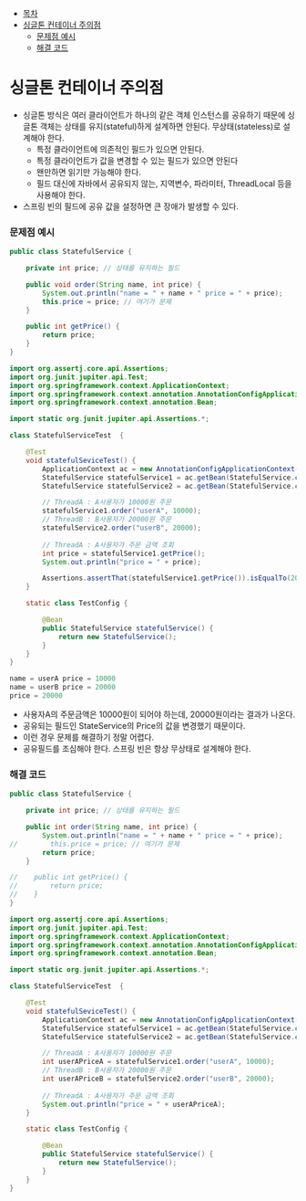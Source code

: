 * [목차](#목차)
* [싱글톤 컨테이너 주의점](#싱글톤-컨테이너-주의점)
    + [문제점 예시](#문제점-예시)
    + [해결 코드](#해결-코드)

# 싱글톤 컨테이너 주의점

- 싱글톤 방식은 여러 클라이언트가 하나의 같은 객체 인스턴스를 공유하기 때문에 싱글톤 객체는 상태를 유지(stateful)하게 설계하면 안된다. 무상태(stateless)로 설계해야 한다.
    - 특정 클라이언트에 의존적인 필드가 있으면 안된다.
    - 특정 클라이언트가 값을 변경할 수 있는 필드가 있으면 안된다
    - 왠만하면 읽기만 가능해야 한다.
    - 필드 대신에 자바에서 공유되지 않는, 지역변수, 파라미터, ThreadLocal 등을 사용해야 한다.
- 스프링 빈의 필드에 공유 값을 설정하면 큰 장애가 발생할 수 있다.

### 문제점 예시

```java
public class StatefulService {

    private int price; // 상태를 유지하는 필드

    public void order(String name, int price) {
        System.out.println("name = " + name + " price = " + price);
        this.price = price; // 여기가 문제
    }

    public int getPrice() {
        return price;
    }
}
```

```java
import org.assertj.core.api.Assertions;
import org.junit.jupiter.api.Test;
import org.springframework.context.ApplicationContext;
import org.springframework.context.annotation.AnnotationConfigApplicationContext;
import org.springframework.context.annotation.Bean;

import static org.junit.jupiter.api.Assertions.*;

class StatefulServiceTest  {

    @Test
    void statefulSeviceTest() {
        ApplicationContext ac = new AnnotationConfigApplicationContext(TestConfig.class);
        StatefulService statefulService1 = ac.getBean(StatefulService.class);
        StatefulService statefulService2 = ac.getBean(StatefulService.class);

        // ThreadA : A사용자가 10000원 주문
        statefulService1.order("userA", 10000);
        // ThreadB : B사용자가 20000원 주문
        statefulService2.order("userB", 20000);
        
        // ThreadA : A사용자가 주문 금액 조회
        int price = statefulService1.getPrice();
        System.out.println("price = " + price);

        Assertions.assertThat(statefulService1.getPrice()).isEqualTo(20000);
    }

    static class TestConfig {

        @Bean
        public StatefulService statefulService() {
            return new StatefulService();
        }
    }
}
```

```java
name = userA price = 10000
name = userB price = 20000
price = 20000
```

- 사용자A의 주문금액은 10000원이 되어야 하는데, 20000원이라는 결과가 나온다.
- 공유되는 필드인 StateService의 Price의 값을 변경했기 때문이다.
- 이런 경우 문제를 해결하기 정말 어렵다.
- 공유필드를 조심해야 한다. 스프링 빈은 항상 무상태로 설계해야 한다.

### 해결 코드

```java
public class StatefulService {

    private int price; // 상태를 유지하는 필드

    public int order(String name, int price) {
        System.out.println("name = " + name + " price = " + price);
//        this.price = price; // 여기가 문제
        return price;
    }

//    public int getPrice() {
//        return price;
//    }
}
```

```java
import org.assertj.core.api.Assertions;
import org.junit.jupiter.api.Test;
import org.springframework.context.ApplicationContext;
import org.springframework.context.annotation.AnnotationConfigApplicationContext;
import org.springframework.context.annotation.Bean;

import static org.junit.jupiter.api.Assertions.*;

class StatefulServiceTest  {

    @Test
    void statefulSeviceTest() {
        ApplicationContext ac = new AnnotationConfigApplicationContext(TestConfig.class);
        StatefulService statefulService1 = ac.getBean(StatefulService.class);
        StatefulService statefulService2 = ac.getBean(StatefulService.class);

        // ThreadA : A사용자가 10000원 주문
        int userAPriceA = statefulService1.order("userA", 10000);
        // ThreadB : B사용자가 20000원 주문
        int userAPriceB = statefulService2.order("userB", 20000);
        
        // ThreadA : A사용자가 주문 금액 조회
        System.out.println("price = " + userAPriceA);
    }

    static class TestConfig {

        @Bean
        public StatefulService statefulService() {
            return new StatefulService();
        }
    }
}
```